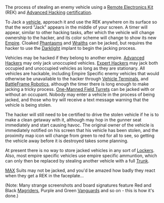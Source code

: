 The process of stealing an enemy vehicle using a
[Remote Electronics Kit](../weapons/Remote_Electronics_Kit.md) (REK) and
[Advanced Hacking](../certifications/Advanced_Hacking.md)
[certification](../certifications/Certification.md).

To Jack a [vehicle](../vehicles/Vehicle.md), approach it and use the REK
anywhere on its surface so that the word "Jack" appears in the middle of your
screen. A timer will appear, similar to other hacking tasks, after which the
vehicle will change ownership to the hacker, and its color scheme will change to
show its new [Empire](Empire.md). Cloaked [Phantasms](../vehicles/Phantasm.md)
and [Wraiths](../vehicles/Wraith.md) can be jacked, but requires the hacker to
use the [Darklight](../implants/Darklight.md) implant to begin the jacking
process.

Vehicles may be hacked if they belong to another empire.
[Advanced Hackers](../certifications/Advanced_Hacking.md) may only jack
unoccupied vehicles. [Expert Hackers](../certifications/Expert_Hacking.md) may
jack both occupied and unoccupied vehicles as long as they are stationary. All
vehicles are hackable, including Empire Specific enemy vehicles that would
otherwise be unavailable to the hacker through
[Vehicle Terminals](../locations/Vehicle_Terminal.md), and
[BattleFrame Robotics](../vehicles/BattleFrame_Robotics.md), although the timer
there is long enough to make jacking a tricky process.
[One-Manned Field Turrets](../weapons/One-Manned_Field_Turret.md) can be jacked
with or without an occupant. Nobody may enter a vehicle in the process of being
jacked, and those who try will receive a text message warning that the vehicle
is being stolen.

The hacker will still need to be certified to drive the stolen vehicle if he is
to make a clean getaway with it, although may hop in the gunner seat immediately
and start causing havoc. The original owner of the vehicle is immediately
notified on his screen that his vehicle has been stolen, and the proximity map
icon will change from green to red for all to see, so getting the vehicle away
before it is destroyed takes some planning.

At present there is no way to store jacked vehicles in any sort of
[Lockers](../items/Lockers.md). Also, most empire specific vehicles use empire
specific ammuntion, which can only then be replaced by stealing another vehicle
with a full [Trunk](Trunk.md).

[MAX](../items/Mechanized_Assault_Exo-Suit.md) Suits may not be jacked, and
you'd be amazed how badly they react when they get a REK in the faceplate...

(Note: Many strange screenshots and board signatures feature Red and Black
[Magriders](../vehicles/Magrider.md), Purple and Green
[Vanguards](../vehicles/Vanguard.md) and so on - this is how it's done.)

<!--[Category:Terminology](Category:Terminology.md)-->
